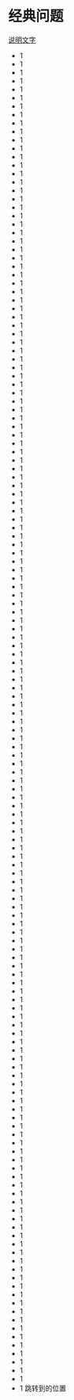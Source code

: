 # 经典问题

[说明文字](#jump)
+ 1
+ 1
+ 1
+ 1
+ 1
+ 1
+ 1
+ 1
+ 1
+ 1
+ 1
+ 1
+ 1
+ 1
+ 1
+ 1
+ 1
+ 1
+ 1
+ 1
+ 1
+ 1
+ 1
+ 1
+ 1
+ 1
+ 1
+ 1
+ 1
+ 1
+ 1
+ 1
+ 1
+ 1
+ 1
+ 1
+ 1
+ 1
+ 1
+ 1
+ 1
+ 1
+ 1
+ 1
+ 1
+ 1
+ 1
+ 1
+ 1
+ 1
+ 1
+ 1
+ 1
+ 1
+ 1
+ 1
+ 1
+ 1
+ 1
+ 1
+ 1
+ 1
+ 1
+ 1
+ 1
+ 1
+ 1
+ 1
+ 1
+ 1
+ 1
+ 1
+ 1
+ 1
+ 1
+ 1
+ 1
+ 1
+ 1
+ 1
+ 1
+ 1
+ 1
+ 1
+ 1
+ 1
+ 1
+ 1
+ 1
+ 1
+ 1
+ 1
+ 1
+ 1
+ 1
+ 1
+ 1
+ 1
+ 1
+ 1
+ 1
+ 1
+ 1
+ 1
+ 1
+ 1
+ 1
+ 1
+ 1
+ 1
+ 1
+ 1
+ 1
+ 1
+ 1
+ 1
+ 1
+ 1
+ 1
+ 1
+ 1
+ 1
+ 1
+ 1
+ 1
+ 1
+ 1
+ 1
+ 1
+ 1
+ 1
+ 1
+ 1
+ 1
+ 1
+ 1
+ 1
+ 1
+ 1
+ 1
+ 1
+ 1
+ 1
+ 1
+ 1
+ 1
+ 1
+ 1
+ 1
+ 1
+ 1
+ 1
+ 1
+ 1
+ 1
+ 1
+ 1
+ 1
+ 1
<a name= "jump">跳转到的位置</a>